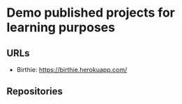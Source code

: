 # Demo published projects for learning purposes

## URLs

- Birthie: https://birthie.herokuapp.com/

## Repositories
